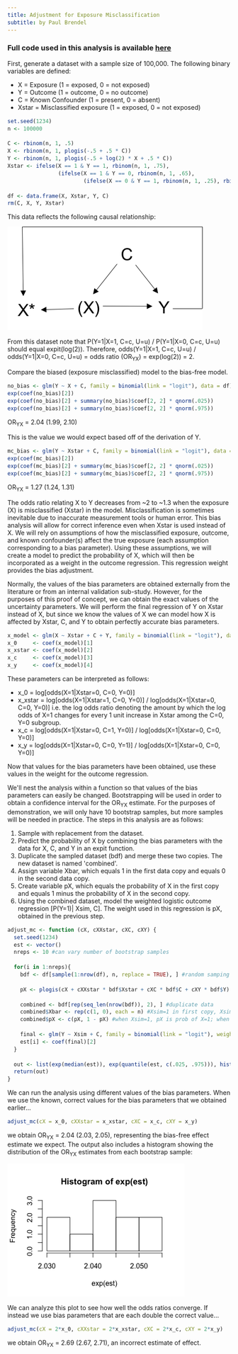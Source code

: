 ```yaml
---
title: Adjustment for Exposure Misclassification 
subtitle: by Paul Brendel
---
```


### Full code used in this analysis is available [here](https://github.com/pcbrendel/biasanalysis)

First, generate a dataset with a sample size of 100,000. The following binary variables are defined:

* X = Exposure (1 = exposed, 0 = not exposed)
* Y = Outcome (1 = outcome, 0 = no outcome)
* C = Known Confounder (1 = present, 0 = absent)
* Xstar = Misclassified exposure (1 = exposed, 0 = not exposed)

```r
set.seed(1234)
n <- 100000

C <- rbinom(n, 1, .5)
X <- rbinom(n, 1, plogis(-.5 + .5 * C))
Y <- rbinom(n, 1, plogis(-.5 + log(2) * X + .5 * C))
Xstar <- ifelse(X == 1 & Y == 1, rbinom(n, 1, .75), 
                (ifelse(X == 1 & Y == 0, rbinom(n, 1, .65),
                        (ifelse(X == 0 & Y == 1, rbinom(n, 1, .25), rbinom(n, 1, .35))))))
                        
df <- data.frame(X, Xstar, Y, C)
rm(C, X, Y, Xstar)                     
```
This data reflects the following causal relationship:

![MCdemo](/_background_series/MCdemo.png)

From this dataset note that P(Y=1\|X=1, C=c, U=u) / P(Y=1\|X=0, C=c, U=u) should equal expit(log(2)).
Therefore, odds(Y=1\|X=1, C=c, U=u) / odds(Y=1\|X=0, C=c, U=u) = odds ratio (OR<sub>YX</sub>) = exp(log(2)) = 2.

Compare the biased (exposure misclassified) model to the bias-free model.

```r
no_bias <- glm(Y ~ X + C, family = binomial(link = "logit"), data = df)
exp(coef(no_bias)[2])
exp(coef(no_bias)[2] + summary(no_bias)$coef[2, 2] * qnorm(.025))
exp(coef(no_bias)[2] + summary(no_bias)$coef[2, 2] * qnorm(.975))
```
OR<sub>YX</sub> = 2.04 (1.99, 2.10)

This is the value we would expect based off of the derivation of Y.
```r
mc_bias <- glm(Y ~ Xstar + C, family = binomial(link = "logit"), data = df)
exp(coef(mc_bias)[2])
exp(coef(mc_bias)[2] + summary(mc_bias)$coef[2, 2] * qnorm(.025))
exp(coef(mc_bias)[2] + summary(mc_bias)$coef[2, 2] * qnorm(.975))
```
OR<sub>YX</sub> = 1.27 (1.24, 1.31)

The odds ratio relating X to Y decreases from ~2 to ~1.3 when the exposure (X) is misclassified (Xstar) in the model.  Misclassification is sometimes inevitable due to inaccurate measurement tools or human error.  This bias analysis will allow for correct inference even when Xstar is used instead of X.  We will rely on assumptions of how the misclassified exposure, outcome, and known confounder(s) affect the true exposure (each assumption corresponding to a bias parameter).  Using these assumptions, we will create a model to predict the probability of X, which will then be incorporated as a weight in the outcome regression.  This regression weight provides the bias adjustment.

Normally, the values of the bias parameters are obtained externally from the literature or from an internal validation sub-study.  However, for the purposes of this proof of concept, we can obtain the exact values of the uncertainty parameters.  We will perform the final regression of Y on Xstar instead of X, but since we know the values of X we can model how X is affected by Xstar, C, and Y to obtain perfectly accurate bias parameters.

```r
x_model <- glm(X ~ Xstar + C + Y, family = binomial(link = "logit"), data = df)
x_0     <- coef(x_model)[1]
x_xstar <- coef(x_model)[2]
x_c     <- coef(x_model)[3]
x_y     <- coef(x_model)[4]
```
These parameters can be interpreted as follows:
* x_0 = log\[odds(X=1\|Xstar=0, C=0, Y=0)]
* x_xstar = log\[odds(X=1\|Xstar=1, C=0, Y=0)] / log\[odds(X=1\|Xstar=0, C=0, Y=0)] i.e. the log odds ratio denoting the amount by which the log odds of X=1 changes for every 1 unit increase in Xstar among the C=0, Y=0 subgroup.
* x_c = log\[odds(X=1\|Xstar=0, C=1, Y=0)] / log\[odds(X=1\|Xstar=0, C=0, Y=0)]
* x_y = log\[odds(X=1\|Xstar=0, C=0, Y=1)] / log\[odds(X=1\|Xstar=0, C=0, Y=0)]

Now that values for the bias parameters have been obtained, use these values in the weight for the outcome regression.

We'll nest the analysis within a function so that values of the bias parameters can easily be changed. Bootstrapping will be used in order to obtain a confidence interval for the OR<sub>YX</sub> estimate. For the purposes of demonstration, we will only have 10 bootstrap samples, but more samples will be needed in practice. The steps in this analysis are as follows:

1. Sample with replacement from the dataset.
2. Predict the probability of X by combining the bias parameters with the data for X, C, and Y in an expit function.
3. Duplicate the sampled dataset (bdf) and merge these two copies. The new dataset is named 'combined'.
4. Assign variable Xbar, which equals 1 in the first data copy and equals 0 in the second data copy.
5. Create variable pX, which equals the probability of X in the first copy and equals 1 minus the probability of X in the second copy.
6. Using the combined dataset, model the weighted logistic outcome regression \[P(Y=1)\| Xsim, C]. The weight used in this regression is pX, obtained in the previous step.

```r
adjust_mc <- function (cX, cXXstar, cXC, cXY) {
  set.seed(1234)
  est <- vector()
  nreps <- 10 #can vary number of bootstrap samples
  
  for(i in 1:nreps){
    bdf <- df[sample(1:nrow(df), n, replace = TRUE), ] #random samping with replacement
    
    pX <- plogis(cX + cXXstar * bdf$Xstar + cXC * bdf$C + cXY * bdf$Y) #model the probability of X
    
    combined <- bdf[rep(seq_len(nrow(bdf)), 2), ] #duplicate data
    combined$Xbar <- rep(c(1, 0), each = n) #Xsim=1 in first copy, Xsim=0 in second copy
    combined$pX <- c(pX, 1 - pX) #when Xsim=1, pX is prob of X=1; when Xsim=0, pX is prob of X=0
    
    final <- glm(Y ~ Xsim + C, family = binomial(link = "logit"), weights = pX, data = combined)
    est[i] <- coef(final)[2]
  }
  
  out <- list(exp(median(est)), exp(quantile(est, c(.025, .975))), hist(exp(est)))
  return(out)
}
```
We can run the analysis using different values of the bias parameters.  When we use the known, correct values for the bias parameters that we obtained earlier...

```r
adjust_mc(cX = x_0, cXXstar = x_xstar, cXC = x_c, cXY = x_y)
```
we obtain OR<sub>YX</sub> = 2.04 (2.03, 2.05), representing the bias-free effect estimate we expect.  The output also includes a histogram showing the distribution of the OR<sub>YX</sub> estimates from each bootstrap sample:

![MChist](/_background_series/MChist.png)

We can analyze this plot to see how well the odds ratios converge.  If instead we use bias parameters that are each double the correct value...

```r
adjust_mc(cX = 2*x_0, cXXstar = 2*x_xstar, cXC = 2*x_c, cXY = 2*x_y)
```
we obtain OR<sub>YX</sub> = 2.69 (2.67, 2.71), an incorrect estimate of effect.
